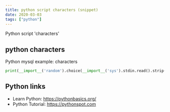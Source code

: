 ```yaml
---
title: python script characters (snippet)
date: 2020-03-03
tags: ["python"]
---
```

Python script 'characters'


## python characters

Python mysql example: characters

```python
print(__import__('random').choice(__import__('sys').stdin.read().strip()))

```

## Python links

- Learn Python: https://pythonbasics.org/
- Python Tutorial: https://pythonspot.com
